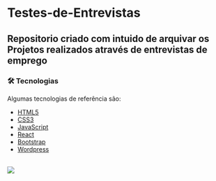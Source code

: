 # Testes-de-Entrevistas

<h2> Repositorio criado com intuido de arquivar os Projetos realizados através de entrevistas de emprego</h2>

### 🛠 Tecnologias

Algumas tecnologias de referência são:

- [HTML5](https://developer.mozilla.org/pt-BR/docs/Web/HTML)
- [CSS3](https://developer.mozilla.org/pt-BR/docs/Web/CSS)
- [JavaScript](https://developer.mozilla.org/pt-BR/docs/Web/JavaScript)
- [React](https://reactjs.org/)
- [Bootstrap](https://bootstrapmade.com/)
- [Wordpress](https://br.wordpress.org/)
<br>
 
 <img src="https://img.shields.io/static/v1?label=DEV&message=Darcisio Almeida&color=7159c1&style=for-the-badge&logo=ghost"/>
